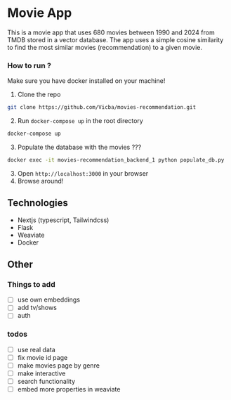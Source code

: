 # Movie App

This is a movie app that uses 680 movies between 1990 and 2024 from TMDB stored in a vector database. The app uses a simple cosine similarity to find the most similar movies (recommendation) to a given movie.

### How to run ?

Make sure you have docker installed on your machine!

1. Clone the repo

```bash
git clone https://github.com/Vicba/movies-recommendation.git
```

2. Run `docker-compose up` in the root directory

```bash
docker-compose up
```

3. Populate the database with the movies ???

```bash
docker exec -it movies-recommendation_backend_1 python populate_db.py
```

3. Open `http://localhost:3000` in your browser
4. Browse around!

## Technologies

- Nextjs (typescript, Tailwindcss)
- Flask
- Weaviate
- Docker

## Other

### Things to add

- [ ] use own embeddings
- [ ] add tv/shows
- [ ] auth

### todos

- [ ] use real data
- [ ] fix movie id page
- [ ] make movies page by genre
- [ ] make interactive
- [ ] search functionality
- [ ] embed more properties in weaviate
